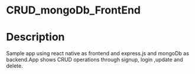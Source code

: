 # CRUD_mongoDb_FrontEnd
# Description
Sample app using react native as frontend and express.js and mongoDb as backend.App shows CRUD operations through signup, login ,update and delete.
